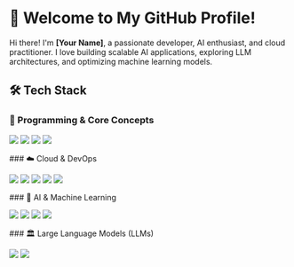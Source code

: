 # 🚀 Welcome to My GitHub Profile! 
Hi there! I'm **[Your Name]**, a passionate developer, AI enthusiast, and cloud practitioner. I love building scalable AI applications, exploring LLM architectures, and optimizing machine learning models. 
## 🛠️ Tech Stack 
### 🔹 Programming & Core Concepts 
<p align="left">
 <img src="https://img.shields.io/badge/Python-3776AB?style=for-the-badge&logo=python&logoColor=white" />
 <img src="https://img.shields.io/badge/Flask-000000?style=for-the-badge&logo=flask&logoColor=white" />
 <img src="https://img.shields.io/badge/SQL-4479A1?style=for-the-badge&logo=mysql&logoColor=white" />
 <img src="https://img.shields.io/badge/Vector%20DB-005571?style=for-the-badge&logo=redis&logoColor=white" />
</p>
### ☁️ Cloud & DevOps 
<p align="left">
 <img src="https://img.shields.io/badge/AWS-232F3E?style=for-the-badge&logo=amazon-aws&logoColor=white" />
 <img src="https://img.shields.io/badge/Google%20Cloud-4285F4?style=for-the-badge&logo=google-cloud&logoColor=white" />
 <img src="https://img.shields.io/badge/Azure-0078D4?style=for-the-badge&logo=microsoft-azure&logoColor=white" />
 <img src="https://img.shields.io/badge/Docker-2496ED?style=for-the-badge&logo=docker&logoColor=white" />
 <img src="https://img.shields.io/badge/Kubernetes-326CE5?style=for-the-badge&logo=kubernetes&logoColor=white" />
</p>
### 🤖 AI & Machine Learning 
<p align="left">
 <img src="https://img.shields.io/badge/Machine%20Learning-FF6F00?style=for-the-badge&logo=mlflow&logoColor=white" />
 <img src="https://img.shields.io/badge/Deep%20Learning-FF0000?style=for-the-badge&logo=pytorch&logoColor=white" />
 <img src="https://img.shields.io/badge/TensorFlow-FF6F00?style=for-the-badge&logo=tensorflow&logoColor=white" />
 <img src="https://img.shields.io/badge/PyTorch-EE4C2C?style=for-the-badge&logo=pytorch&logoColor=white" />
</p>
### 🏛️ Large Language Models (LLMs) 
<p align="left">
 <img src="https://img.shields.io/badge/GPT-005571?style=for-the-badge&logo=openai&logoColor=white" />
 <img src="https://img.shields.io/badge/BERT-1F425F?style=for-the-badge&logo=google&logoColor=white" />
 <img src="https://img.shields.io/badge/LLaMA-FF4500?s
